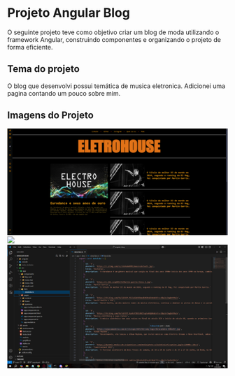 # Projeto Angular Blog

O seguinte projeto teve como objetivo criar um blog de moda utilizando o framework Angular, construindo componentes e organizando o projeto de forma eficiente.


## Tema do projeto

O blog que desenvolvi possui temática de musica eletronica. Adicionei uma pagina contando um pouco sobre mim.

## Imagens do Projeto
<img src="https://github.com/pibraz/angular-projeto-blog/blob/main/Captura de Tela (31).png">
<img src="https://github.com/pibraz/angular-projeto-blogblob/main/Captura de Tela (32).png">
<img src="https://github.com/pibraz/angular-projeto-blog/blob/main/Captura de Tela (33).png">
